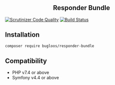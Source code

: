 <h2 align="center">
Responder Bundle
</h2>

[![Scrutinizer Code Quality](https://scrutinizer-ci.com/g/bugloos/responder-bundle/badges/quality-score.png?b=main)](https://scrutinizer-ci.com/g/bugloos/responder-bundle/?branch=main)
[![Build Status](https://scrutinizer-ci.com/g/bugloos/responder-bundle/badges/build.png?b=main)](https://scrutinizer-ci.com/g/bugloos/responder-bundle/build-status/main)

<h2>Installation</h2>

```bash
composer require bugloos/responder-bundle
```

<h2>Compatibility</h2>

* PHP v7.4 or above
* Symfony v4.4 or above
